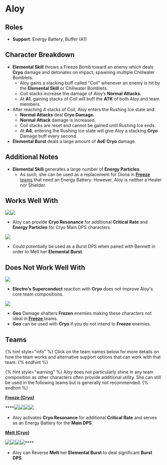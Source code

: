 # Aloy

## Roles

* **Support**: Energy Battery, Buffer (A1)

## Character Breakdown

* **Elemental Skill** throws a Freeze Bomb toward an enemy which deals **Cryo** damage and detonates on impact, spawning multiple Chillwater Bomblets.
  * Aloy gains a stacking buff called "Coil" whenever an enemy is hit by the **Elemental Skill** or Chillwater Bomblets.
  * Coil stacks increase the damage of Aloy’s **Normal Attacks**.
  * At **A1**, gaining stacks of Coil will buff the **ATK** of both Aloy and team members.
* After reaching 4 stacks of Coil, Aloy enters the Rushing Ice state and:
  * **Normal Attacks** deal **Cryo Damage.**
  * **Normal Attack** damage is increased.&#x20;
  * Coil stacks are reset and cannot be gained until Rushing Ice ends.
  * At **A4**, entering the Rushing Ice state will give Aloy a stacking **Cryo** Damage buff every second.
* **Elemental Burst** deals a large amount of **AoE Cryo** damage.

## Additional Notes

* **Elemental Skill** generates a large number of **Energy Particles**.
  * As such, she can be used as a replacement for Diona in [**Freeze** teams](../../teams/freeze.md) that need an Energy Battery. However, Aloy is neither a Healer nor Shielder.

## Works Well With

![](../../.gitbook/assets/UI\_AvatarIcon\_Ganyu.png)![](../../.gitbook/assets/UI\_AvatarIcon\_Ayaka.png)

* Aloy can provide **Cryo Resonance** for additional **Critical Rate** and **Energy Particles** for Cryo Main DPS characters.

![](../../.gitbook/assets/UI\_AvatarIcon\_Bennett.png)

* Could potentially be used as a Burst DPS when paired with Bennett in order to Melt her **Elemental Burst**.

## Does Not Work Well With

![](../../.gitbook/assets/Element\_Electro.webp)

* **Electro's Superconduct** reaction with **Cryo** does not improve Aloy's core team compositions.

****![](../../.gitbook/assets/Element\_Geo.webp)****

* **Geo** Damage shatters **Frozen** enemies making these characters not ideal in [**Freeze** ](../../teams/freeze.md)teams.&#x20;
* **Geo** can be used with **Cryo** if you do not intend to **Freeze** enemies.

## Teams

{% hint style="info" %}
Click on the team names below for more details on how the team works and alternative support options that can work with that team.
{% endhint %}

{% hint style="warning" %}
Aloy does not particularly shine in any team composition as other characters often provide additional utility. She can still be used in the following teams but is generally not recommended.
{% endhint %}

****[**Freeze (Cryo)**](../../teams/freeze.md)****

****![](../../.gitbook/assets/UI\_AvatarIcon\_Ayaka.png)![](../../.gitbook/assets/UI\_AvatarIcon\_Mona.png)![](../../.gitbook/assets/UI\_AvatarIcon\_Aloy.png)![](../../.gitbook/assets/UI\_AvatarIcon\_Jean.png)

* Aloy activates **Cryo Resonance** for additional **Critical Rate** and serves as an Energy Battery for the **Main DPS**.

****[**Melt (Cryo)**](../../teams/reverse-melt.md)****

****![](../../.gitbook/assets/UI\_AvatarIcon\_Aloy.png)****![](../../.gitbook/assets/UI\_AvatarIcon\_Klee.png)****![](../../.gitbook/assets/UI\_AvatarIcon\_Kazuha.png)****![](../../.gitbook/assets/UI\_AvatarIcon\_Bennett.png)****

* Aloy can Reverse **Melt** her **Elemental Burst** to deal significant **Burst DPS**.
